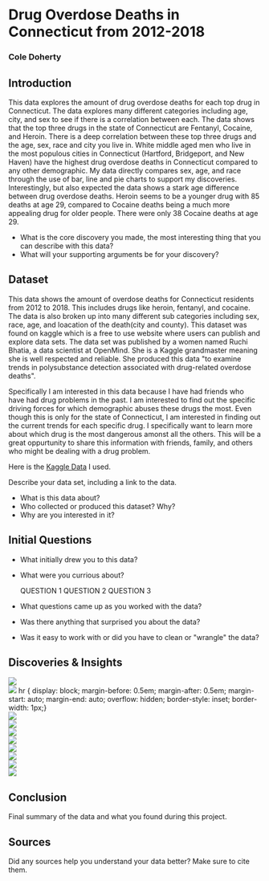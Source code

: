 # Drug Overdose Deaths in Connecticut from 2012-2018
### Cole Doherty

## Introduction
This data explores the amount of drug overdose deaths for each top drug in Connecticut. The data explores many different categories including age, city, and sex to see if there is a correlation between each. The data shows that the top three drugs in the state of Connecticut are Fentanyl, Cocaine, and Heroin. There is a deep correlation between these top three drugs and the age, sex, race and city you live in. White middle aged men who live in the most populous cities in Connecticut (Hartford, Bridgeport, and New Haven) have the highest drug overdose deaths in Connecticut compared to any other demographic. My data directly compares sex, age, and race through the use of bar, line and pie charts to support my discoveries. Interestingly, but also expected the data shows a stark age difference between drug overdose deaths. Heroin seems to be a younger drug with 85 deaths at age 29, compared to Cocaine deaths being a much more appealing drug for older people. There were only 38 Cocaine deaths at age 29.
- What is the core discovery you made, the most interesting thing that you can describe with this data? 
- What will your supporting arguments be for your discovery?

## Dataset 

This data shows the amount of overdose deaths for Connecticut residents from 2012 to 2018. This includes drugs like heroin, fentanyl, and cocaine. The data is also broken up into many different sub categories including sex, race, age, and loacation of the death(city and county). This dataset was found on kaggle which is a free to use website where users can publish and explore data sets. The data set was published by a women named Ruchi Bhatia, a data scientist at OpenMind. She is a Kaggle grandmaster meaning she is well respected and reliable. She produced this data "to examine trends in polysubstance detection associated with drug-related overdose deaths".

Specifically I am interested in this data because I have had friends who have had drug problems in the past. I am interested to find out the specific driving forces for which demographic abuses these drugs the most. Even though this is only for the state of Connecticut, I am interested in finding out the current trends for each specific drug. I specifically want to learn more about which drug is the most dangerous amonst all the others. This will be a great oppurtunity to share this information with friends, family, and others who might be dealing with a drug problem. 

Here is the [Kaggle Data](https://www.kaggle.com/ruchi798/drug-overdose-deaths) I used.



Describe your data set, including a link to the data. 
- What is this data about?
- Who collected or produced this dataset? Why?
- Why are you interested in it?

## Initial Questions

- What initially drew you to this data? 
- What were you currious about? 

    QUESTION 1
    QUESTION 2
    QUESTION 3
  
- What questions came up as you worked with the data? 
- Was there anything that surprised you about the data?
- Was it easy to work with or did you have to clean or "wrangle" the data?

## Discoveries & Insights

<img src="https://cdn.discordapp.com/attachments/899489276700557352/949050124615692288/unknown.png">

<br>
<img src="https://media.discordapp.net/attachments/899489276700557352/949051357430702110/unknown.png?width=580&height=676">
hr { display: block; margin-before: 0.5em; margin-after: 0.5em; margin-start: auto; margin-end: auto; overflow: hidden; border-style: inset; border-width: 1px;}
<br>
<img src="https://media.discordapp.net/attachments/899489276700557352/949051785904021604/unknown.png?width=880&height=676">
<br>
<img src="https://media.discordapp.net/attachments/899489276700557352/949052157171224637/unknown.png?width=815&height=676">
<br>
<img src="https://media.discordapp.net/attachments/899489276700557352/949052415842340864/unknown.png?width=870&height=676">
<br>
<img src="https://media.discordapp.net/attachments/899489276700557352/949055992476352562/unknown.png?width=894&height=676">
<br>
<img src="https://media.discordapp.net/attachments/899489276700557352/949052988763275294/unknown.png?width=879&height=676">
<br>
<img src="https://media.discordapp.net/attachments/899489276700557352/949056292331339836/unknown.png?width=887&height=676">
<br>
<img src="https://media.discordapp.net/attachments/899489276700557352/949053570177703966/unknown.png?width=857&height=676">
<br>
<img src="https://media.discordapp.net/attachments/899489276700557352/949053807650828318/unknown.png?width=876&height=676">


## Conclusion

Final summary of the data and what you found during this project.

## Sources

Did any sources help you understand your data better? Make sure to cite them.
